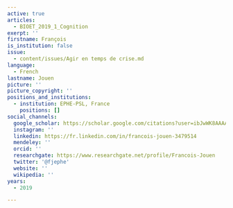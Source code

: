 ```yaml
---
active: true
articles:
  - BIOET_2019_1_Cognition
exerpt: ''
firstname: François
is_institution: false
issue:
  - content/issues/Agir en temps de crise.md
language:
  - French
lastname: Jouen
picture: ''
picture_copyright: ''
positions_and_institutions:
  - institution: EPHE-PSL, France
    positions: []
social_channels:
  google_scholar: https://scholar.google.com/citations?user=ibJwWK8AAAAJ&hl=fr
  instagram: ''
  linkedin: https://fr.linkedin.com/in/francois-jouen-3479514
  mendeley: ''
  orcid: ''
  researchgate: https://www.researchgate.net/profile/Francois-Jouen
  twitter: '@fjephe'
  website: ''
  wikipedia: ''
years:
  - 2019

---
```


